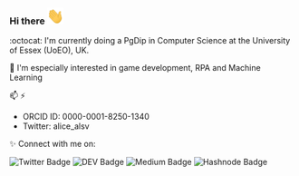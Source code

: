 ### Hi there  <a target="_blank" rel="noopener noreferrer" href="https://raw.githubusercontent.com/ABSphreak/ABSphreak/master/gifs/Hi.gif"><img src="https://raw.githubusercontent.com/ABSphreak/ABSphreak/master/gifs/Hi.gif" width="30px" style="max-width:100%;"></a>

 
:octocat:     I'm currently doing a PgDip in Computer Science at the University of Essex (UoEO), UK. 
     
:rocket:      I'm especially interested in game development, RPA and Machine Learning 

📫 ⚡  

* ORCID ID: 0000-0001-8250-1340
* Twitter: alice_alsv 

:sparkles: Connect with me on:

<img src="https://camo.githubusercontent.com/1f685a8ecb49196b5a82e857d23c79e66178084bb3b25c62a658fc68cac5c871/68747470733a2f2f696d672e736869656c64732e696f2f62616467652f2d747769747465722d3163613066313f7374796c653d666f722d7468652d6261646765266c6f676f3d74776974746572266c6f676f436f6c6f723d7768697465266c696e6b3d68747470733a2f2f747769747465722e636f6d2f64697679615f6b656c61736b6172" alt="Twitter Badge" data-canonical-src="https://img.shields.io/badge/-twitter-1ca0f1?style=for-the-badge&amp;logo=twitter&amp;logoColor=white&amp;link=https://twitter.com/alice_alsv" style="max-width:100%;"> <img src="https://camo.githubusercontent.com/d70a9b1fe4f99431f4cf9bb167eb552ca37fbea104f2e60b557aa4d4629ee917/68747470733a2f2f696d672e736869656c64732e696f2f62616467652f2d6465762e746f2d3030303030303f7374796c653d666f722d7468652d6261646765266c6f676f3d6465762e746f266c6f676f436f6c6f723d7768697465266c696e6b3d68747470733a2f2f6465762e746f2f4074686561766964636f646572" alt="DEV Badge" data-canonical-src="https://img.shields.io/badge/-dev.to-000000?style=for-the-badge&amp;logo=dev.to&amp;logoColor=white&amp;link=https://dev.to/@alicevillar" style="max-width:100%;"> <img src="https://camo.githubusercontent.com/8822cd86e45b664adff962715afdb26e58aaca8d951ea42e1ea646913afd0be4/68747470733a2f2f696d672e736869656c64732e696f2f62616467652f2d6d656469756d2d3030303030303f7374796c653d666f722d7468652d6261646765266c6f676f3d6d656469756d266c6f676f436f6c6f723d7768697465266c696e6b3d68747470733a2f2f6d656469756d2e636f6d2f4074686561766964636f6465722f" alt="Medium Badge" data-canonical-src="https://img.shields.io/badge/-medium-000000?style=for-the-badge&amp;logo=medium&amp;logoColor=white&amp;link=https://medium.com/@alicevillar/" style="max-width:100%;"> <img src="https://camo.githubusercontent.com/232dfaf34872e2de8122adff0f2c3efce0e936fae5fcb8175040ba0816e4b055/68747470733a2f2f696d672e736869656c64732e696f2f62616467652f2d686173686e6f64652d3239363246463f7374796c653d666f722d7468652d6261646765266c6f676f3d686173686e6f6465266c6f676f436f6c6f723d7768697465266c696e6b3d68747470733a2f2f686173686e6f64652e636f6d2f4064697679616b656c61736b61722f" alt="Hashnode Badge" data-canonical-src="https://img.shields.io/badge/-hashnode-2962FF?style=for-the-badge&amp;logo=hashnode&amp;logoColor=white&amp;link=https://hashnode.com/@alicevillar/" style="max-width:100%;">




<!--
**alicevillar/alicevillar** is a ✨ _special_ ✨ repository because its `README.md` (this file) appears on your GitHub profile.

 
 

